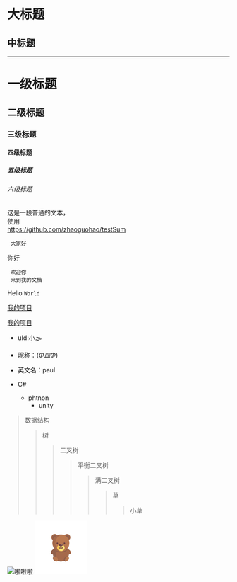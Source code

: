 大标题
===
中标题
---
---

# 一级标题
## 二级标题
### 三级标题
#### 四级标题
##### 五级标题
###### 六级标题

这是一段普通的文本，<br>使用</br>
https://github.com/zhaoguohao/testSum

     大家好
   你好
   
     欢迎你
     来到我的文档
Hello `World`

[我的项目](https://github.com/zhaoguohao/testSum)

[我的项目](https://github.com/zhaoguohao/testSum "点击进入")

* uId:小🌫
* 昵称：(*Φ皿Φ*)
* 英文名：paul

* C#
  * phtnon
    * unity
         
>数据结构
>>树
>>>二叉树
>>>>平衡二叉树
>>>>>满二叉树
>>>>>>草
>>>>>>>小草

![啦啦啦](http://pic75.nipic.com/file/20150821/9448607_145742365000_2.jpg "嗨,不要戳我鼻子昂")
![啦啦啦](https://github.com/zhaoguohao/testSum/raw/master/Pic/135s_icon.jpg "昂")

